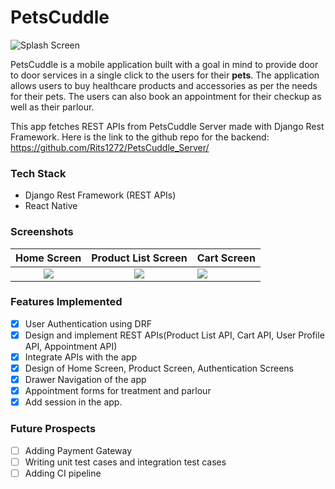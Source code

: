 # PetsCuddle

![Splash Screen](https://github.com/Rits1272/PetsCuddle_app/blob/master/SS/ss6.jpeg)

PetsCuddle is a mobile application built with a goal in mind to provide door to door services in a single click to the users for their **pets**. The application allows users to buy healthcare products and accessories as per the needs for their pets. The users can also book an appointment for their checkup as well as their parlour.

This app fetches REST APIs from PetsCuddle Server made with Django Rest Framework. Here is the link to the github repo for the backend: https://github.com/Rits1272/PetsCuddle_Server/

### Tech Stack
- Django Rest Framework (REST APIs)
- React Native

### Screenshots

Home Screen             |        Product List Screen         |            Cart Screen
:-------------------------:|:-------------------------:|:-------------------------| 
![](https://github.com/Rits1272/PetsCuddle_app/blob/master/SS/ss1.jpeg)  |  ![](https://github.com/Rits1272/PetsCuddle_app/blob/master/SS/ss2.jpeg)   |   ![](https://github.com/Rits1272/PetsCuddle_app/blob/master/SS/ss3.jpeg)

### Features Implemented
- [x] User Authentication using DRF
- [x] Design and implement REST APIs(Product List API, Cart API, User Profile API, Appointment API)
- [x] Integrate APIs with the app
- [x] Design of Home Screen, Product Screen, Authentication Screens
- [x] Drawer Navigation of the app
- [x] Appointment forms for treatment and parlour
- [x] Add session in the app.

### Future Prospects
- [ ] Adding Payment Gateway
- [ ] Writing unit test cases and integration test cases
- [ ] Adding CI pipeline
